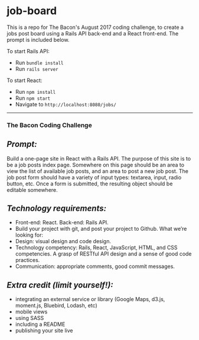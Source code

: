 # job-board

This is a repo for The Bacon's August 2017 coding challenge, to create a jobs post board using a Rails API back-end and a React front-end. The prompt is included below.

To start Rails API:

* Run `bundle install`
* Run `rails server` 

To start React:

* Run `npm install`
* Run `npm start`
* Navigate to `http://localhost:8080/jobs/`

-----

### The Bacon Coding Challenge


*Prompt:*
------
Build a one-page site in React with a Rails API. The purpose of this site is to be a job posts
index page. Somewhere on this page should be an area to view the list of available job posts,
and an area to post a new job post.
The job post form should have a variety of input types: textarea, input, radio button, etc. Once a
form is submitted, the resulting object should be editable somewhere.


*Technology requirements​:*
------
* Front-end: React. Back-end: Rails API.
* Build your project with git, and post your project to Github.
What we’re looking for:
* Design: visual design and code design.
* Technology competency: Rails, React, JavaScript, HTML, and CSS competencies. A
grasp of RESTful API design and a sense of good code practices.
* Communication: appropriate comments, good commit messages.


*Extra credit (limit yourself!):*
------
* integrating an external service or library (Google Maps, d3.js, moment.js, Bluebird,
Lodash, etc)
* mobile views
* using SASS
* including a README
* publishing your site live
